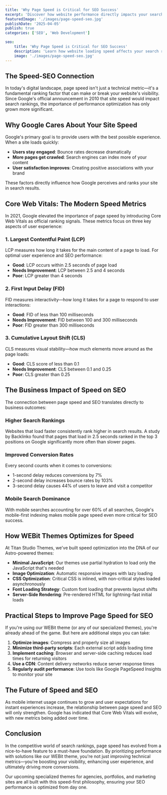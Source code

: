 ```yaml
---
title: 'Why Page Speed is Critical for SEO Success'
excerpt: 'Discover how website performance directly impacts your search engine rankings and user experience'
featuredImage: './images/page-speed-seo.jpg'
publishDate: '2025-04-05'
publish: true
categories: ['SEO', 'Web Development']

seo:
    title: 'Why Page Speed is Critical for SEO Success'
    description: 'Learn how website loading speed affects your search rankings, user experience, and conversion rates'
    image: './images/page-speed-seo.jpg'
---
```


## The Speed-SEO Connection

In today's digital landscape, page speed isn't just a technical metric—it's a fundamental ranking factor that can make or break your website's visibility. Since Google's official announcement in 2010 that site speed would impact search rankings, the importance of performance optimization has only grown more significant.

## Why Google Cares About Your Site Speed

Google's primary goal is to provide users with the best possible experience. When a site loads quickly:

- **Users stay engaged**: Bounce rates decrease dramatically
- **More pages get crawled**: Search engines can index more of your content
- **User satisfaction improves**: Creating positive associations with your brand

These factors directly influence how Google perceives and ranks your site in search results.

## Core Web Vitals: The Modern Speed Metrics

In 2021, Google elevated the importance of page speed by introducing Core Web Vitals as official ranking signals. These metrics focus on three key aspects of user experience:

### 1. Largest Contentful Paint (LCP)

LCP measures how long it takes for the main content of a page to load. For optimal user experience and SEO performance:

- **Good**: LCP occurs within 2.5 seconds of page load
- **Needs Improvement**: LCP between 2.5 and 4 seconds
- **Poor**: LCP greater than 4 seconds

### 2. First Input Delay (FID)

FID measures interactivity—how long it takes for a page to respond to user interactions:

- **Good**: FID of less than 100 milliseconds
- **Needs Improvement**: FID between 100 and 300 milliseconds
- **Poor**: FID greater than 300 milliseconds

### 3. Cumulative Layout Shift (CLS)

CLS measures visual stability—how much elements move around as the page loads:

- **Good**: CLS score of less than 0.1
- **Needs Improvement**: CLS between 0.1 and 0.25
- **Poor**: CLS greater than 0.25

## The Business Impact of Speed on SEO

The connection between page speed and SEO translates directly to business outcomes:

### Higher Search Rankings

Websites that load faster consistently rank higher in search results. A study by Backlinko found that pages that load in 2.5 seconds ranked in the top 3 positions on Google significantly more often than slower pages.

### Improved Conversion Rates

Every second counts when it comes to conversions:

- 1-second delay reduces conversions by 7%
- 2-second delay increases bounce rates by 103%
- 3-second delay causes 44% of users to leave and visit a competitor

### Mobile Search Dominance

With mobile searches accounting for over 60% of all searches, Google's mobile-first indexing makes mobile page speed even more critical for SEO success.

## How WEBit Themes Optimizes for Speed

At Titan Studio Themes, we've built speed optimization into the DNA of our Astro-powered themes:

- **Minimal JavaScript**: Our themes use partial hydration to load only the JavaScript that's needed
- **Image Optimization**: Automatic responsive images with lazy loading
- **CSS Optimization**: Critical CSS is inlined, with non-critical styles loaded asynchronously
- **Font Loading Strategy**: Custom font loading that prevents layout shifts
- **Server-Side Rendering**: Pre-rendered HTML for lightning-fast initial loads

## Practical Steps to Improve Page Speed for SEO

If you're using our WEBit theme (or any of our specialized themes), you're already ahead of the game. But here are additional steps you can take:

1. **Optimize images**: Compress and properly size all images
2. **Minimize third-party scripts**: Each external script adds loading time
3. **Implement caching**: Browser and server-side caching reduces load times for returning visitors
4. **Use a CDN**: Content delivery networks reduce server response times
5. **Regularly audit performance**: Use tools like Google PageSpeed Insights to monitor your site

## The Future of Speed and SEO

As mobile internet usage continues to grow and user expectations for instant experiences increase, the relationship between page speed and SEO will only strengthen. Google has indicated that Core Web Vitals will evolve, with new metrics being added over time.

## Conclusion

In the competitive world of search rankings, page speed has evolved from a nice-to-have feature to a must-have foundation. By prioritizing performance with solutions like our WEBit theme, you're not just improving technical metrics—you're boosting your visibility, enhancing user experience, and ultimately driving more conversions.

Our upcoming specialized themes for agencies, portfolios, and marketing sites are all built with this speed-first philosophy, ensuring your SEO performance is optimized from day one.
